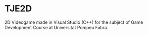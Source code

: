 # TJE2D
2D Videogame made in Visual Studio (C++) for the subject of Game Development Course at Universitat Pompeu Fabra.
